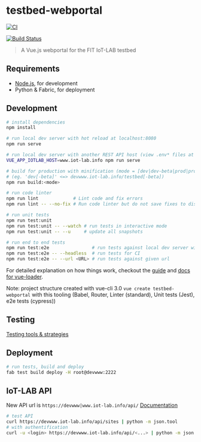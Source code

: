# testbed-webportal

[![CI](https://github.com/iot-lab/testbed-webportal/workflows/CI/badge.svg)](https://github.com/iot-lab/testbed-webportal/actions?query=workflow%3ACI+branch%3Amaster)

[![Build Status](https://ci.inria.fr/iot-lab/buildStatus/icon?job=testbed-webportal)](https://ci.inria.fr/iot-lab/job/testbed-webportal/)

> A Vue.js webportal for the FIT IoT-LAB testbed

## Requirements

* [Node.js](https://nodejs.org), for development
* Python & Fabric, for deployment

## Development

``` bash
# install dependencies
npm install

# run local dev server with hot reload at localhost:8080
npm run serve

# run local dev server with another REST API host (view .env* files at the root path)
VUE_APP_IOTLAB_HOST=www.iot-lab.info npm run serve

# build for production with minification (mode = [dev|dev-beta|prod|prod-beta])
# (eg. 'dev[-beta]' <=> devwww.iot-lab.info/testbed[-beta])
npm run build:<mode>

# run code linter
npm run lint             # Lint code and fix errors
npm run lint -- --no-fix # Run code linter but do not save fixes to disk

# run unit tests
npm run test:unit
npm run test:unit -- --watch # run tests in interactive mode
npm run test:unit -- --u     # update all snapshots

# run end to end tests
npm run test:e2e                # run tests against local dev server with GUI
npm run test:e2e -- --headless  # run tests for CI
npm run test:e2e -- --url <URL> # run tests against given url
```

For detailed explanation on how things work, checkout the [guide](http://vuejs-templates.github.io/webpack/) and [docs for vue-loader](http://vuejs.github.io/vue-loader).

Note: project structure created with vue-cli 3.0 `vue create testbed-webportal` with this tooling (Babel, Router, Linter (standard), Unit tests (Jest), e2e tests (cypress))

## Testing

[Testing tools & strategies](Testing.md)

## Deployment

``` bash
# run tests, build and deploy
fab test build deploy -H root@devwww:2222
```

## IoT-LAB API

New API url is `https://devwww|www.iot-lab.info/api/`
[Documentation](https://devapi.iot-lab.info)

``` bash
# test API
curl https://devwww.iot-lab.info/api/sites | python -m json.tool
# with authentification
curl -u <login> https://devwww.iot-lab.info/api/<...> | python -m json.tool
```
